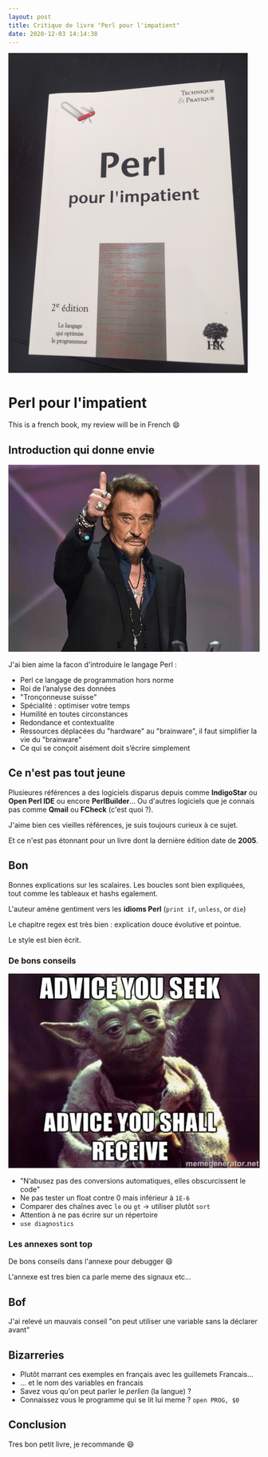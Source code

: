 ```yaml
---
layout: post
title: Critique de livre "Perl pour l'impatient"
date: 2020-12-03 14:14:38
---
```

![Perl pour l'impatient](/assets/images/ypnaaxlaaz2u8ilmav6j.jpg)

# Perl pour l'impatient
This is a french book, my review will be in French :smile:

## Introduction qui donne envie
![Jojo](/assets/images/3ljssfim72xafef3fb8n.jpg)

J'ai bien aime la facon d'introduire le langage Perl :
* Perl ce langage de programmation hors norme
* Roi de l’analyse des données
* "Tronçonneuse suisse"
* Spécialité : optimiser votre temps
* Humilité en toutes circonstances
* Redondance et contextualite
* Ressources déplacées du "hardware" au "brainware", il faut simplifier la vie du "brainware"
* Ce qui se conçoit aisément doit s’écrire simplement

## Ce n'est pas tout jeune
Plusieures références a des logiciels disparus depuis comme **IndigoStar** ou **Open Perl IDE** ou encore **PerlBuilder**...
Ou d'autres logiciels que je connais pas comme **Qmail** ou **FCheck** (c'est quoi ?).

J'aime bien ces vieilles références, je suis toujours curieux à ce sujet.

Et ce n'est pas étonnant pour un livre dont la dernière édition date de **2005**.

## Bon
Bonnes explications sur les scalaires. 
Les boucles sont bien expliquées, tout comme les tableaux et hashs egalement.

L'auteur amène gentiment vers les **idioms Perl** (`print if`, `unless`, or `die`)

Le chapitre regex est très bien : explication douce évolutive et pointue.

Le style est bien écrit.

### De bons conseils
![Conseil](/assets/images/8kbtudp5fivfvsy6uj1v.png)

* "N’abusez pas des conversions automatiques, elles obscurcissent le code" 
* Ne pas tester un float contre 0 mais inférieur à `1E-6` 
* Comparer des chaînes avec `le` ou `gt` -> utiliser plutôt `sort`
* Attention à ne pas écrire sur un répertoire
* `use diagnostics`

### Les annexes sont top
De bons conseils dans l'annexe pour debugger :smile:

L'annexe est tres bien ca parle meme des signaux etc...

## Bof
J'ai relevé un mauvais conseil "on peut utiliser une variable sans la déclarer avant"

## Bizarreries
* Plutôt marrant ces exemples en français avec les guillemets Francais...
* ... et le nom des variables en francais 
* Savez vous qu'on peut parler le *perlien* (la langue) ?
* Connaissez vous le programme qui se lit lui meme ? `open PROG, $0`

## Conclusion 

Tres bon petit livre, je recommande :smile:
